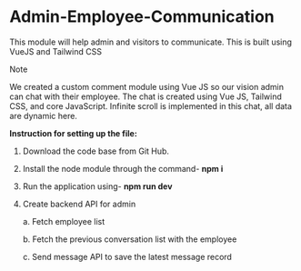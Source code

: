 # Admin-Employee-Communication
This module will help admin and visitors to communicate. This is built using VueJS and Tailwind CSS
> [!NOTE]
> We created a custom comment module using Vue JS so our vision admin can chat with their employee. The chat is created using Vue JS, Tailwind CSS, and core JavaScript.
Infinite scroll is implemented in this chat, all data are dynamic here.

**Instruction for setting up the file:**
	
1. Download the code base from Git Hub.
2. Install the node module through the command- **npm i**
3. Run the application using- **npm run dev**
4. Create backend API for admin
   
    a. Fetch employee list
    
    b. Fetch the previous conversation list with the employee
    
    c. Send message API to save the latest message record

